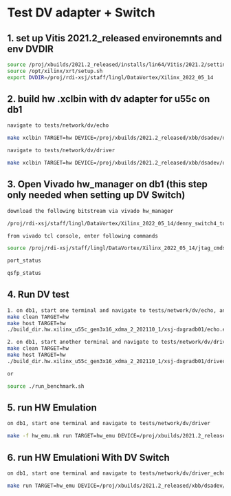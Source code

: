 # Test DV adapter + Switch 
## 1. set up Vitis 2021.2_released environemnts and env DVDIR

```sh
source /proj/xbuilds/2021.2_released/installs/lin64/Vitis/2021.2/settings64.sh
source /opt/xilinx/xrt/setup.sh
export DVDIR=/proj/rdi-xsj/staff/lingl/DataVortex/Xilinx_2022_05_14
```

## 2. build hw .xclbin with dv adapter for u55c on db1

```sh
navigate to tests/network/dv/echo

make xclbin TARGET=hw DEVICE=/proj/xbuilds/2021.2_released/xbb/dsadev/opt/xilinx/platforms/xilinx_u55c_gen3x16_xdma_2_202110_1/xilinx_u55c_gen3x16_xdma_2_202110_1.xpfm INTERFACE=2

navigate to tests/network/dv/driver

make xclbin TARGET=hw DEVICE=/proj/xbuilds/2021.2_released/xbb/dsadev/opt/xilinx/platforms/xilinx_u55c_gen3x16_xdma_2_202110_1/xilinx_u55c_gen3x16_xdma_2_202110_1.xpfm INTERFACE=2

```

## 3. Open Vivado hw_manager on db1 (this step only needed when setting up DV Switch)

```sh
download the following bitstream via vivado hw_manager

/proj/rdi-xsj/staff/lingl/DataVortex/Xilinx_2022_05_14/denny_switch4_top_v2.0.2-17-g018db82.bit

from vivado tcl console, enter following commands

source /proj/rdi-xsj/staff/lingl/DataVortex/Xilinx_2022_05_14/jtag_cmds.tcl

port_status

qsfp_status
```

## 4. Run DV test 

```sh
1. on db1, start one terminal and navigate to tests/network/dv/echo, and run
make clean TARGET=hw
make host TARGET=hw
./build_dir.hw.xilinx_u55c_gen3x16_xdma_2_202110_1/xsj-dxgradb01/echo.exe /proj/rdi-xsj/staff/lingl/nobkup/xclbins/dv_test/echo_2_inf/dvTestEcho.xclbin 0

2. on db1, start another terminal and navigate to tests/network/dv/driver, and run
make clean TARGET=hw
make host TARGET=hw
./build_dir.hw.xilinx_u55c_gen3x16_xdma_2_202110_1/xsj-dxgradb01/driver.exe /proj/rdi-xsj/staff/lingl/nobkup/xclbins/dv_test/driver_2_inf/dvTestDriver.xclbin 1 16

or

source ./run_benchmark.sh
```

## 5. run HW Emulation

```sh
on db1, start one terminal and navigate to tests/network/dv/driver

make -f hw_emu.mk run TARGET=hw_emu DEVICE=/proj/xbuilds/2021.2_released/xbb/dsadev/opt/xilinx/platforms/xilinx_u55c_gen3x16_xdma_2_202110_1/xilinx_u55c_gen3x16_xdma_2_202110_1.xpfm INTERFACE=2
```
## 6. run HW Emulationi With DV Switch

```sh
on db1, start one terminal and navigate to tests/network/dv/driver_echo_hw_emu

make run TARGET=hw_emu DEVICE=/proj/xbuilds/2021.2_released/xbb/dsadev/opt/xilinx/platforms/xilinx_u55c_gen3x16_xdma_2_202110_1/xilinx_u55c_gen3x16_xdma_2_202110_1.xpfm INTERFACE=2
```
